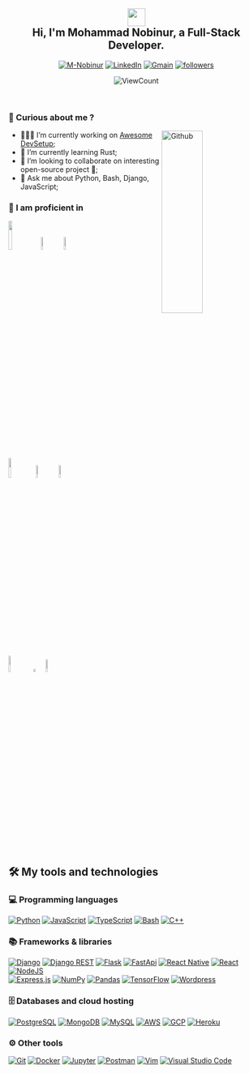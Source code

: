 <h2 align="center">
  <img src="https://media.giphy.com/media/hvRJCLFzcasrR4ia7z/giphy.gif" width="35">
  </br>
  Hi, I'm Mohammad Nobinur, a Full-Stack Developer.
</h2>

<!-- generate badges from: https://shields.io/ -->

<p align="center">
  <a href="https://www.mnobinur.pythonanywhere.com">
      <img alt="M-Nobinur" title="Web Site" src="https://img.shields.io/badge/-Website-cdf1ea?color=5dbfad&logoColor=91dcce&labelColor=589086&style=for-the-badge&logo=appveyor"/></a>
    <a href="https://www.linkedin.com/in/mnobinur">
      <img alt="LinkedIn" title="Connect me on LinkedIn" src="https://img.shields.io/badge/-LinkedIn-blue?color=5d86bf&labelColor=80acda&style=for-the-badge&logo=Linkedin"/></a>
    <a href="mailto:mohammadnobinur@gmail.com">
      <img alt="Gmain" title="Send Mail" src="https://img.shields.io/badge/-Gmail-c14438?color=94495e&labelColor=691524&style=for-the-badge&logo=Gmail"/></a>
    <a href="https://github.com/m-nobinur">
      <img alt="followers" title="Follow me on Github" src="https://img.shields.io/github/followers/m-nobinur?color=a4b0c1&labelColor=31658a&style=for-the-badge&logo=github&label=Github"/></a>
</p>
<p align="center">
  <img alt="ViewCount" src="https://views.whatilearened.today/views/github/onimur/onimur.svg" />
</p>

&nbsp;

### 🧐 Curious about me ?

<!-- Any image aligned to the right. Beware the width -->
<img width="40%" height="360px" align="right" alt="Github" src="https://uxwing.com/wp-content/themes/uxwing/download/07-web-app-development/programmer.png" />

- 👨🏽‍💻 I’m currently working on [Awesome DevSetup](https://github.com/m-nobinur/awesome-devsetup);
- 🌱 I’m currently learning Rust; 
- 👯 I’m looking to collaborate on interesting open-source project 🤝;
- 💬 Ask me about Python, Bash, Django, JavaScript;


### 🚀  I am proficient in

<!-- Use this sites to get logos: https://www.vectorlogo.zone or https://simpleicons.org/ -->

  <code><img width="12%" src="https://www.vectorlogo.zone/logos/python/python-horizontal.svg"></code>
  <code><img width="8%" src="https://www.vectorlogo.zone/logos/djangoproject/djangoproject-ar21.svg"></code>
  <code><img width="8%" src="https://www.vectorlogo.zone/logos/gnu_bash/gnu_bash-ar21.svg"></code>
  <br />
  <code><img width="10%" src="https://www.vectorlogo.zone/logos/javascript/javascript-horizontal.svg"></code>
  <code><img width="8%" src="https://www.vectorlogo.zone/logos/typescriptlang/typescriptlang-ar21.svg"></code>
  <code><img width="8%" src="https://www.vectorlogo.zone/logos/reactjs/reactjs-ar21.svg"></code>
  <br />
  <code><img width="9%" src="https://www.vectorlogo.zone/logos/nodejs/nodejs-horizontal.svg"></code>
  <code><img width="4%" src="https://simpleicons.org/icons/cplusplus.svg"></code>
  <code><img width="8%" src="https://www.vectorlogo.zone/logos/git-scm/git-scm-ar21.svg"></code>
  <br /> 
</p>

&nbsp;

<!-- Some badges are from https://github.com/Ileriayo/markdown-badges -->

## 🛠️ My tools and technologies

### 💻 Programming languages

<p>
   <a href="#"><img alt="Python" src="https://img.shields.io/badge/Python%20-%2314354C.svg?logo=python&logoColor=white"></a>
   <a href="#"><img alt="JavaScript" src="https://img.shields.io/badge/JavaScript%20-%23F7DF1E.svg?logo=javascript&logoColor=black"></a>
   <a href="#"><img alt="TypeScript" src="https://img.shields.io/badge/TypeScript%20-%23007ACC.svg?logo=typescript&logoColor=white"></a>
   <a href="#"><img alt="Bash" src="https://img.shields.io/badge/Bash%20-%23121011.svg?logo=gnu-bash&logoColor=white"></a>
   <a href="#"><img alt="C++" src="https://img.shields.io/badge/C++%20-%2300599C.svg?logo=c%2B%2B&logoColor=white"></a>
</p>

### 📚 Frameworks & libraries

<p>
    <a href="#"><img alt="Django" src="https://img.shields.io/badge/django-%23092E20.svg?logo=django&logoColor=white"></a>  
  <a href="#"><img alt="Django REST" src="https://img.shields.io/badge/DJANGO-REST-ff1709?style=for-the-      badge&logo=django&logoColor=white&color=ff1709&labelColor=gray"></a>
    <a href="#"><img alt="Flask" src="https://img.shields.io/badge/flask-%23000.svg?logo=flask&logoColor=white"></a>  
    <a href="#"><img alt="FastApi" src="https://img.shields.io/badge/FastAPI-005571?logo=fastapi"></a>  
    <a href="#"><img alt="React Native" src="https://img.shields.io/badge/react_native-%2320232a.svg?logo=react&logoColor=%2361DAFB"></a>  
    <a href="#"><img alt="React" src="https://img.shields.io/badge/React%20-%2320232a.svg?logo=react&logoColor=%2361DAFB"></a>
    <a href="#"><img alt="NodeJS" src="https://img.shields.io/badge/Node.js%20-%2343853D.svg?logo=node.js&logoColor=white"></a>
    </br>
    <a href="#"><img alt="Express.js" src="https://img.shields.io/badge/Express.js%20-%23404d59.svg?logo=express&logoColor=white"></a>
    <a href="#"><img alt="NumPy" src="https://img.shields.io/badge/Numpy%20-%23013243.svg?logo=numpy&logoColor=white"></a>
    <a href="#"><img alt="Pandas" src="https://img.shields.io/badge/Pandas%20-%23150458.svg?logo=pandas&logoColor=white"></a>
    <a href="#"><img alt="TensorFlow" src="https://img.shields.io/badge/TensorFlow%20-%23FF6F00.svg?logo=TensorFlow&logoColor=white"></a>
    <a href="#"><img alt="Wordpress" src="https://img.shields.io/badge/Wordpress-21759B?logo=wordpress&logoColor=white"></a>
</p>

### 🗄️ Databases and cloud hosting

<p>
    <a href="#"><img alt="PostgreSQL" src ="https://img.shields.io/badge/PostgreSQL-%23316192.svg?logo=postgresql&logoColor=white"></a>
    <a href="#"><img alt="MongoDB" src ="https://img.shields.io/badge/MongoDB-%234ea94b.svg?logo=mongodb&logoColor=white"></a>
    <a href="#"><img alt="MySQL" src="https://img.shields.io/badge/MySQL-%2300f.svg?logo=mysql&logoColor=white"></a>
    <a href="#"><img alt="AWS" src="https://img.shields.io/badge/AWS-%23FF9900.svg?logo=amazon-aws&logoColor=white"></a>
    <a href="#"><img alt="GCP" src="https://img.shields.io/badge/GoogleCloud-%234285F4.svg?logo=google-cloud&logoColor=white"></a>
    <a href="#"><img alt="Heroku" src="https://img.shields.io/badge/heroku-%23430098.svg?logo=heroku&logoColor=white"></a>
</p>

### ⚙️ Other tools

<p>
    <a href="#"><img alt="Git" src="https://img.shields.io/badge/Git%20-%23F05033.svg?logo=git&logoColor=white"></a>
    <a href="#"><img alt="Docker" src="https://img.shields.io/badge/docker-%230db7ed.svg?logo=docker&logoColor=white"></a>
    <a href="#"><img alt="Jupyter" src="https://img.shields.io/badge/Jupyter%20-%23F37626.svg?logo=Jupyter&logoColor=white"></a>
    <a href="#"><img alt="Postman" src="https://img.shields.io/badge/Postman-FF6C37?logo=postman&logoColor=white"></a>
    <a href="#"><img alt="Vim" src="https://img.shields.io/badge/VIM-%2311AB00.svg?logo=vim&logoColor=white"></a>
    <a href="#"><img alt="Visual Studio Code" src="https://img.shields.io/badge/Visual%20Studio%20Code-0078d7.svg?logo=visual-studio-code&logoColor=white"></a>
</p>
